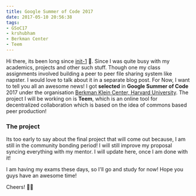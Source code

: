 ```yaml
---
title: Google Summer of Code 2017
date: 2017-05-10 20:56:38
tags:
- GSoC17
- krshubham
- Berkman Center
- Teem
---
```


Hi there, its been long since [init-1](https://krshubham.github.io/blog/2017/04/21/init-1/) 🙂. Since I was quite busy with my academics, projects and other such stuff. Though one my class assignments involved building a peer to peer file sharing system like napster. I would love to talk about it in a separate blog post. For Now, I want to tell you all an awesome news! I got **selected** in **Google Summer of Code** 2017 under the organisation [Berkman Klein Center, Harvard University](https://cyber.harvard.edu/). The project I will be working on is **Teem**, which is an online tool for decentralized collaboration which is based on the idea of commons based peer production!

### The project
Its too early to say about the final project that will come out because, I am still in the community bonding period! I will still improve my proposal syncing everything with my mentor. I will update here, once I am done with it!

I am having my exams these days, so I'll go and study for now! Hope you guys have an awesome time!

Cheers! 🤘🏻

<script async src="//pagead2.googlesyndication.com/pagead/js/adsbygoogle.js"></script>
<ins class="adsbygoogle"
     style="display:block; text-align:center;"
     data-ad-format="fluid"
     data-ad-layout="in-article"
     data-ad-client="ca-pub-3900805761322774"
     data-ad-slot="1286488845"></ins>
<script>
     (adsbygoogle = window.adsbygoogle || []).push({});
</script>
